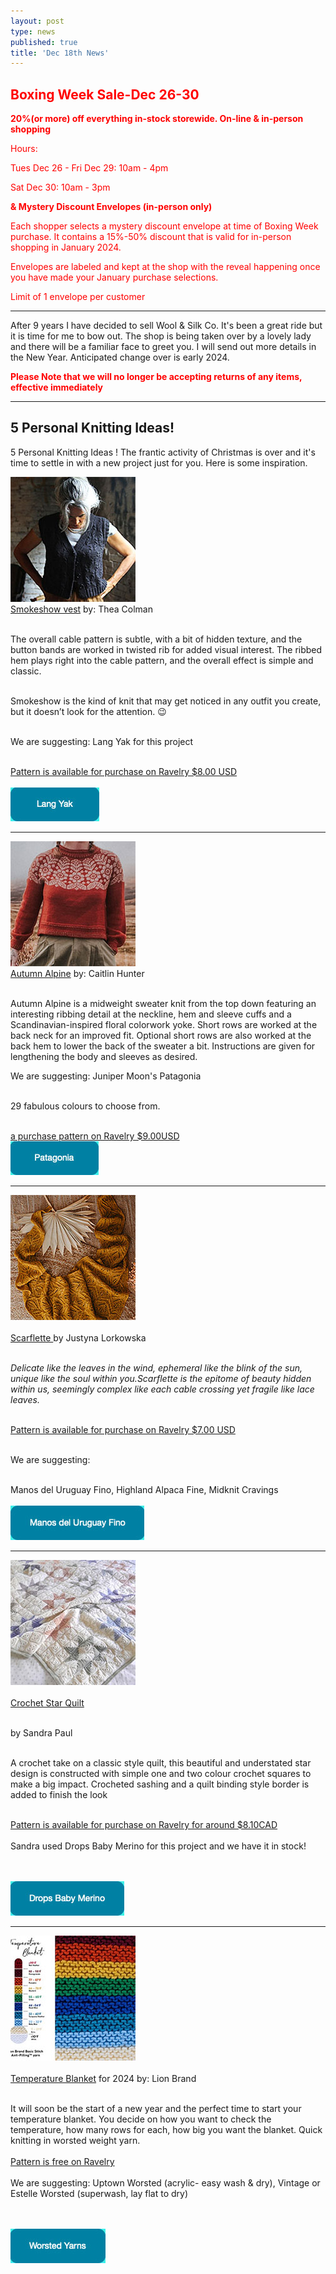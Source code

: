```yaml
---
layout: post
type: news
published: true
title: 'Dec 18th News'
---
```

<h2><font color="red">Boxing Week Sale-Dec 26-30</font></h2>

<p><strong><font color="red">20%(or more) off everything in-stock storewide. On-line &amp; in-person shopping</font></strong></p>
<p><font color="red">Hours:</font></p>
<p><font color="red">Tues Dec 26 - Fri Dec 29: 10am - 4pm</font></p>
<p><font color="red">Sat Dec 30: 10am - 3pm</font></p>
<p><strong><font color="red">&amp; Mystery Discount Envelopes (in-person only)</font></strong></p>
<p><font color="red">Each shopper selects a mystery discount envelope at time of Boxing Week purchase. It contains a 15%-50% discount that is valid for in-person shopping in January 2024.</font></p>
<p><font color="red">Envelopes are labeled and kept at the shop with the reveal happening once you have made your January purchase selections.</font> </p>
<p><font color="red">Limit of 1 envelope per customer</font></p>
<hr />
<p>After 9 years I have decided to sell Wool &amp; Silk Co. It's been a great ride but it is time for me to bow out. The shop is being taken over by a lovely lady and there will be a familiar face to greet you. I will send out more details in the New Year. Anticipated change over is early 2024.</p>
<p><strong><font color="red">Please Note that we will no longer be accepting returns of any items, effective immediately</font></strong></p>

<hr />
<h2>5 Personal Knitting Ideas!</h2>
<p>5 Personal Knitting Ideas !
The frantic activity of Christmas is over and it's time to settle in with a new project just for you. Here is some inspiration.</p>
<p><a href="https://www.ravelry.com/patterns/library/smokeshow"><img src="/img/smokeshow.jpg"><br />
Smokeshow vest</a> by: Thea Colman<br /><br />

The overall cable pattern is subtle, with a bit of hidden texture, and the button bands are worked in twisted rib for added visual interest. The ribbed hem plays right into the cable pattern, and the overall effect is simple and classic.<br /><br />

Smokeshow is the kind of knit that may get noticed in any outfit you create, but it doesn’t look for the attention. :wink:<br /><br />

We are suggesting: Lang Yak for this project<br /><br />

<a href="https://www.ravelry.com/patterns/library/smokeshow">Pattern is available for purchase on Ravelry $8.00 USD<br /><br/>
<a href="https://www.woolandsilkcoshop.com/products/yak"><img src="/img/btn_smokeshow.jpg"></a> </p>
<hr />

<p><a href="https://www.ravelry.com/patterns/library/autumn-alpine"><img src="/img/autumn_alpine.jpg"><br />
Autumn Alpine</a> by: Caitlin Hunter<br /><br />

Autumn Alpine is a midweight sweater knit from the top down featuring an interesting ribbing detail at the neckline, hem and sleeve cuffs and a Scandinavian-inspired floral colorwork yoke. Short rows are worked at the back neck for an improved fit. Optional short rows are also worked at the back hem to lower the back of the sweater a bit. Instructions are given for lengthening the body and sleeves as desired.

We are suggesting: Juniper Moon's Patagonia<br /><br />

29 fabulous colours to choose from.<br /><br />

<a href="https://www.ravelry.com/patterns/library/autumn-alpine">a purchase pattern on Ravelry $9.00USD</a><br/>
<a href="https://www.woolandsilkcoshop.com/products/patagonia"><img src="/img/btn_autumn_alpine.jpg"></a></p>
<hr />

<p><a href="https://www.ravelry.com/patterns/library/scarflette-3"><img src="/img/scarflette.jpg"><br /><br />
Scarflette </a>by Justyna Lorkowska<br /><br />

<i>Delicate like the leaves in the wind, ephemeral like the blink of the sun, unique like the soul within you.Scarflette is the epitome of beauty hidden within us, seemingly complex like each cable crossing yet fragile like lace leaves.</i><br /><br />

<a href="https://www.ravelry.com/patterns/library/scarflette-3">Pattern is available for purchase on Ravelry $7.00 USD</a><br /><br />

We are suggesting:<br /><br />

Manos del Uruguay Fino, Highland Alpaca Fine, Midknit Cravings<br />
<br />
<a href="https://www.woolandsilkcoshop.com/products/copy-of-feliz"><img src="/img/btn_scarflette.jpg"></a> </p>
<hr />

<p><a href="https://www.ravelry.com/patterns/library/crochet-star-quilt"><img src="/img/star_quilt.jpg"><br /><br />
Crochet Star Quilt</a><br /><br />

by Sandra Paul<br /><br />

A crochet take on a classic style quilt, this beautiful and understated star design is constructed with simple one and two colour crochet squares to make a big impact. Crocheted sashing and a quilt binding style border is added to finish the look<br /><br />

<a href="https://www.ravelry.com/patterns/library/crochet-star-quilt">Pattern is available for purchase on Ravelry for around $8.10CAD</a>
<br /><br />
Sandra used Drops Baby Merino for this project and we have it in stock!<br /><br />

<br />
<a href="https://www.woolandsilkcoshop.com/search?q=superbulky"><img src="/img/btn_star_quilt.jpg"></a> </p>
<hr />
<p><a href="https://www.ravelry.com/patterns/library/temperature-blanket-knit"><img src="/img/temp_blanket.jpg"><br /><br />
Temperature Blanket</a> for 2024 by: Lion Brand<br /><br />

It will soon be the start of a new year and the perfect time to start your temperature blanket. You decide on how you want to check the temperature, how many rows for each, how big you want the blanket. Quick knitting in worsted weight yarn.
<br /><br />
<a href="https://www.ravelry.com/patterns/library/temperature-blanket-knit">Pattern is free on Ravelry</a>
<br /><br />
We are suggesting: Uptown Worsted (acrylic- easy wash & dry), Vintage or Estelle Worsted (superwash, lay flat to dry)<br /><br />

<br />
<a href="https://www.woolandsilkcoshop.com/search?q=worsted"><img src="/img/btn_temp_blanket.jpg"></a> </p>
